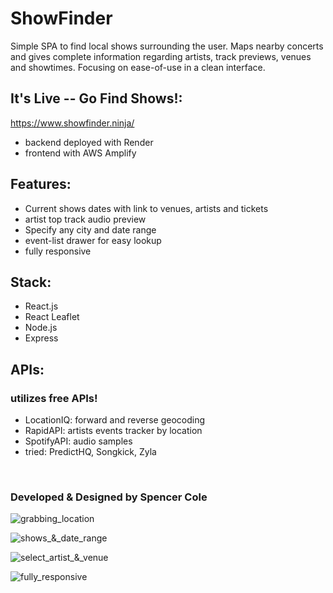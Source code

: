 # ShowFinder

Simple SPA to find local shows surrounding the user. Maps nearby concerts and gives complete information regarding artists, track previews, venues and showtimes. Focusing on ease-of-use in a clean interface. 

## It's Live -- Go Find Shows!:
https://www.showfinder.ninja/

- backend deployed with Render
- frontend with AWS Amplify

## Features:

- Current shows dates with link to venues, artists and tickets
- artist top track audio preview
- Specify any city and date range
- event-list drawer for easy lookup
- fully responsive

## Stack:

- React.js
- React Leaflet
- Node.js
- Express

## APIs:

### utilizes free APIs!
- LocationIQ: forward and reverse geocoding
- RapidAPI: artists events tracker by location
- SpotifyAPI: audio samples
- tried: PredictHQ, Songkick, Zyla
<br>

### Developed & Designed by Spencer Cole


![grabbing_location](_client/docs/1_grabbing_location.png)

![shows_&_date_range](_client/docs/2_shows_date_range.png)

![select_artist_&_venue](_client/docs/3_select_artist.png)

![fully_responsive](_client/docs/4_mobile_responsive.png)
